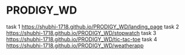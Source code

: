 # PRODIGY_WD
 
task 1  https://shubhi-1718.github.io/PRODIGY_WD/landing_page
task 2  https://shubhi-1718.github.io/PRODIGY_WD/stopwatch
task 3 https://shubhi-1718.github.io/PRODIGY_WD/tic-tac-toe
task 4 https://shubhi-1718.github.io/PRODIGY_WD/weatherapp
